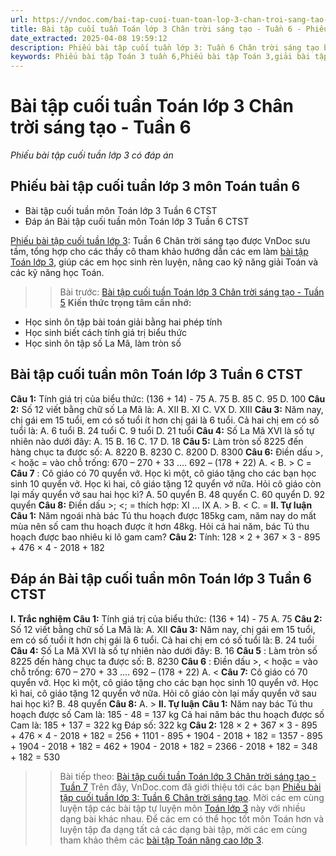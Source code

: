 ```yaml
---
url: https://vndoc.com/bai-tap-cuoi-tuan-toan-lop-3-chan-troi-sang-tao-tuan-6-278321
title: Bài tập cuối tuần Toán lớp 3 Chân trời sáng tạo - Tuần 6 - Phiếu bài tập cuối tuần lớp 3 có đáp án - VnDoc.com
date_extracted: 2025-04-08 19:59:12
description: Phiếu bài tập cuối tuần lớp 3: Tuần 6 Chân trời sáng tạo bao gồm các bài tập đã học giúp các em học sinh ôn tập, nâng cao kỹ năng giải Toán lớp 3 và làm văn lớp 3 của mình.
keywords: Phiếu bài tập Toán 3 tuần 6,Phiếu bài tập Toán 3,giải bài tập toán 3,bài tập toán cuối tuần lớp 3,Phiếu bài tập lớp 3,Bài tập cuối tuần Toán lớp 3 Chân trời sáng tạo,Bài tập cuối tuần lớp 3 Chân trời sáng tạo
---
```


# Bài tập cuối tuần Toán lớp 3 Chân trời sáng tạo - Tuần 6
 _Phiếu bài tập cuối tuần lớp 3 có đáp án_
## Phiếu bài tập cuối tuần lớp 3 môn Toán tuần 6
  * Bài tập cuối tuần môn Toán lớp 3 Tuần 6 CTST
  * Đáp án Bài tập cuối tuần môn Toán lớp 3 Tuần 6 CTST

[Phiếu bài tập cuối tuần lớp 3](<https://vndoc.com/bai-tap-cuoi-tuan-lop3>): Tuần 6 Chân trời sáng tạo được VnDoc sưu tầm, tổng hợp cho các thầy cô tham khảo hướng dẫn các em làm [bài tập Toán lớp 3](<https://vndoc.com/de-kiem-tra-cuoi-tuan-toan3>), giúp các em học sinh rèn luyện, nâng cao kỹ năng giải Toán và các kỹ năng học Toán.
>> Bài trước: [Bài tập cuối tuần Toán lớp 3 Chân trời sáng tạo - Tuần 5](<https://vndoc.com/bai-tap-cuoi-tuan-toan-lop-3-chan-troi-sang-tao-tuan-4-276874>)
**Kiến thức trọng tâm cần nhớ:**
  * Học sinh ôn tập bài toán giải bằng hai phép tính
  * Học sinh biết cách tính giá trị biểu thức
  * Học sinh ôn tập số La Mã, làm tròn số

## **Bài tập cuối tuần môn Toán lớp 3 Tuần 6 CTST**
**Câu 1:** Tính giá trị của biểu thức:
\(136 + 14\) - 75
A. 75
B. 85
C. 95
D. 100
**Câu 2:**
Số 12 viết bằng chữ số La Mã là:
A. XII
B. XI
C. VX
D. XIII
**Câu 3:** Năm nay, chị gái em 15 tuổi, em có số tuổi ít hơn chị gái là 6 tuổi. Cả hai chị em có số tuổi là:
A. 6 tuổi
B. 24 tuổi
C. 9 tuổi
D. 21 tuổi
**Câu 4:**
Số La Mã XVI là số tự nhiên nào dưới đây:
A. 15
B. 16
C. 17
D. 18
**Câu 5:** Làm tròn số 8225 đến hàng chục ta được số:
A. 8220
B. 8230
C. 8200
D. 8300
**Câu 6:** Điền dấu >, < hoặc = vào chỗ trống:
670 – 270 + 33 .... 692 – \(178 + 22\)
A. <
B. >
C =
**Câu 7** : Cô giáo có 70 quyển vở. Học kì một, cô giáo tặng cho các bạn học sinh 10 quyển vở. Học kì hai, cô giáo tặng 12 quyển vở nữa. Hỏi cô giáo còn lại mấy quyển vở sau hai học kì?
A. 50 quyển
B. 48 quyển
C. 60 quyển
D. 92 quyển
**Câu 8:** Điền dấu >; <; = thích hợp:
XI ... IX
A. >
B. <
C. =
**II. Tự luận**
**Câu 1:**
Năm ngoái nhà bác Tú thu hoạch được 185kg cam, năm nay do mất mùa nên số cam thu hoạch được ít hơn 48kg. Hỏi cả hai năm, bác Tú thu hoạch được bao nhiêu ki lô gam cam?
**Câu 2:** Tính: 128 × 2 + 367 × 3 - 895 + 476 × 4 - 2018 + 182
## **Đáp án Bài tập cuối tuần môn Toán lớp 3 Tuần 6 CTST**
**I. Trắc nghiệm**
**Câu 1:** Tính giá trị của biểu thức:
\(136 + 14\) - 75
A. 75
**Câu 2:**
Số 12 viết bằng chữ số La Mã là:
A. XII
**Câu 3:** Năm nay, chị gái em 15 tuổi, em có số tuổi ít hơn chị gái là 6 tuổi. Cả hai chị em có số tuổi là:
B. 24 tuổi
**Câu 4:**
Số La Mã XVI là số tự nhiên nào dưới đây:
B. 16
**Câu 5** : Làm tròn số 8225 đến hàng chục ta được số:
B. 8230
**Câu 6** : Điền dấu >, < hoặc = vào chỗ trống:
670 – 270 + 33 .... 692 – \(178 + 22\)
A. <
**Câu 7:** Cô giáo có 70 quyển vở. Học kì một, cô giáo tặng cho các bạn học sinh 10 quyển vở. Học kì hai, cô giáo tặng 12 quyển vở nữa. Hỏi cô giáo còn lại mấy quyển vở sau hai học kì?
B. 48 quyển
**Câu 8:**
A. >
**II. Tự luận**
**Câu 1:**
Năm nay bác Tú thu hoạch được số Cam là:
185 - 48 = 137 kg
Cả hai năm bác thu hoạch được số Cam là:
185 + 137 = 322 kg
Đáp số: 322 kg
**Câu 2:**
128 × 2 + 367 × 3 - 895 + 476 × 4 - 2018 + 182
= 256 + 1101 - 895 + 1904 - 2018 + 182
= 1357 - 895 + 1904 - 2018 + 182
= 462 + 1904 - 2018 + 182
= 2366 - 2018 + 182
= 348 + 182
= 530
>> Bài tiếp theo: [Bài tập cuối tuần Toán lớp 3 Chân trời sáng tạo - Tuần 7](<https://vndoc.com/bai-tap-cuoi-tuan-toan-lop-3-chan-troi-sang-tao-tuan-7-278829>)
Trên đây, VnDoc.com đã giới thiệu tới các bạn [Phiếu bài tập cuối tuần lớp 3: Tuần 6 Chân trời sáng tạo](<https://vndoc.com/bai-tap-cuoi-tuan-toan-lop-3-chan-troi-sang-tao-tuan-6-278321>). Mời các em cùng luyện tập các bài tập tự luyện môn [Toán lớp 3](<https://vndoc.com/vo-bt-toan3>) này với nhiều dạng bài khác nhau. Để các em có thể học tốt môn Toán hơn và luyện tập đa dạng tất cả các dạng bài tập, mời các em cùng tham khảo thêm các [bài tập Toán nâng cao lớp 3](<https://vndoc.com/giai-toan-lop3>).
